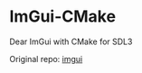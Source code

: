 # ImGui-CMake
Dear ImGui with CMake for SDL3

Original repo: [imgui](https://github.com/ocornut/imgui)
